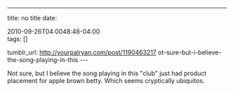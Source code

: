---
title: no title
date:

 2010-09-26T04:0048:48-04:00  
tags:  []

tumblr_url:
http://yourpalryan.com/post/1190463217
ot-sure-but-i-believe-the-song-playing-in-this
\-\--

Not sure, but I believe the song playing in this "club" just had product
placement for apple brown betty. Which seems cryptically ubiquitos.
